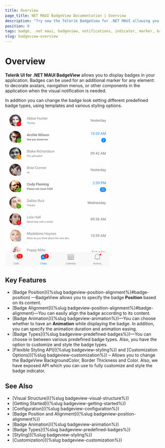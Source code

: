 ```yaml
---
title: Overview
page_title: NET MAUI BadgeView Documentation | Overview
description: "Try now the Telerik BadgeView for .NET MAUI allowing you to display badges in your application."
position: 0
tags: badge, .net maui, badgeview, notifications, indicator, marker, badge for .net maui
slug: badgeview-overview
---
```


# Overview

**Telerik UI for .NET MAUI BadgeView** allows you to display badges in your application. Badges can be used for an additional marker for any element: to decorate avatars, navigation menus, or other components in the application when the visual notification is needed.

In addition you can change the badge look setting different predefined badge types, using templates and various styling options.    

![RadBadgeView Overview](images/badgeview-overview.png)

## Key Features

* [Badge Position]({%slug badgeview-position-alignment%}#badge-position) &mdash;BadgeView allows you to specify the badge **Position** based on its content.
* [Badge Alignment]({%slug badgeview-position-alignment%}#badge-alignment)&mdash;You can easily align the badge according to its content.
* [Badge Animation]({%slug badgeview-animation%})&mdash;You can choose whether to have an **Animation** while displaying the badge. In addition, you can specify the animation duration and animation easing. 
* [Badge Types]({%slug badgeview-predefined-badges%})&mdash;You can choose in between various predefined badge types. Also, you have the option to customize and style the badge types.
* [Flexible Styling API]({%slug badgeview-styling%}) and [Customization Options]({%slug badgeview-customization%}) – Allows you to change the BadgeView BackgroundColor, Border Thickness and Color. Also, we have exposed API which you can use to fully customize and style the badge indicator.

## See Also

- [Visual Structure]({%slug badgeview-visual-structure%})
- [Getting Started]({%slug badgeview-getting-started%})
- [Configuration]({%slug badgeview-configuration%})
- [Badge Position and Alignment]({%slug badgeview-position-alignment%})
- [Badge Animation]({%slug badgeview-animation%})
- [Badge Types]({%slug badgeview-predefined-badges%})
- [Styling]({%slug badgeview-styling%})
- [Customization]({%slug badgeview-customization%})